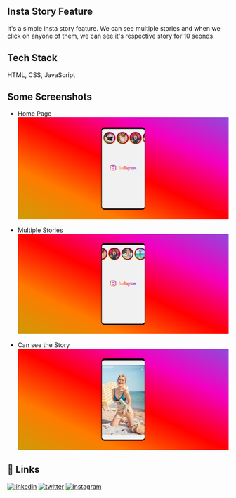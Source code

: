 ## Insta Story Feature

It's a simple insta story feature. We can see multiple stories and when we click on anyone of them, we can see it's respective story for 10 seonds.

## Tech Stack

HTML, CSS, JavaScript

## Some Screenshots

- Home Page
  ![App Screenshot](https://github.com/AmanMandal7/JS-projects/blob/master/43%20Insta%20Story%20Feature/Screenshots/1.png)

- Multiple Stories
  ![App Screenshot](https://github.com/AmanMandal7/JS-projects/blob/master/43%20Insta%20Story%20Feature/Screenshots/2.png)

- Can see the Story
  ![App Screenshot](https://github.com/AmanMandal7/JS-projects/blob/master/43%20Insta%20Story%20Feature/Screenshots/3.png)

## 🔗 Links

[![linkedin](https://img.shields.io/badge/linkedin-0A66C2?style=for-the-badge&logo=linkedin&logoColor=white)](https://www.linkedin.com/in/aman-kumar-mandal-236bb7246/)
[![twitter](https://img.shields.io/badge/twitter-1DA1F2?style=for-the-badge&logo=twitter&logoColor=white)](https://twitter.com/AmaMandal7)
[![instagram](https://img.shields.io/badge/instagram-1DA1F2?style=for-the-badge&logo=instagram&logoColor=white)](https://instagram.com/AmanMandal_7)
